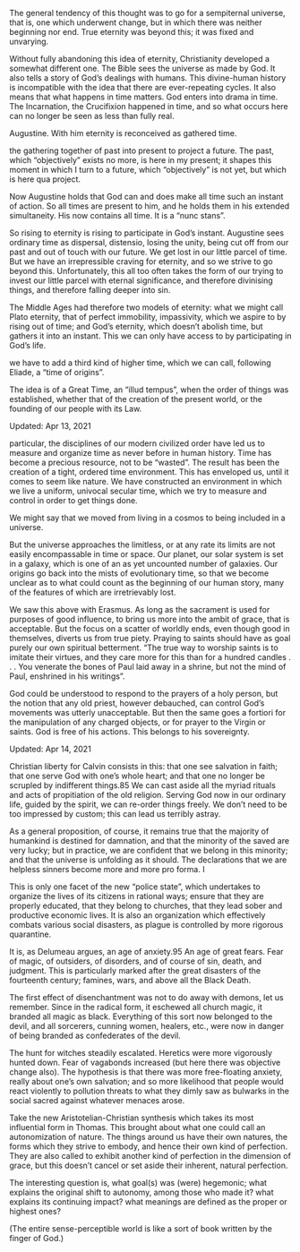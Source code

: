 The general tendency of this thought was to go for a sempiternal universe, that is, one which underwent change, but in which there was neither beginning nor end. True eternity was beyond this; it was fixed and unvarying.

Without fully abandoning this idea of eternity, Christianity developed a somewhat different one. The Bible sees the universe as made by God. It also tells a story of God’s dealings with humans. This divine-human history is incompatible with the idea that there are ever-repeating cycles. It also means that what happens in time matters. God enters into drama in time. The Incarnation, the Crucifixion happened in time, and so what occurs here can no longer be seen as less than fully real.

Augustine. With him eternity is reconceived as gathered time.

the gathering together of past into present to project a future. The past, which “objectively” exists no more, is here in my present; it shapes this moment in which I turn to a future, which “objectively” is not yet, but which is here qua project.

Now Augustine holds that God can and does make all time such an instant of action. So all times are present to him, and he holds them in his extended simultaneity. His now contains all time. It is a “nunc stans”.

So rising to eternity is rising to participate in God’s instant. Augustine sees ordinary time as dispersal, distensio, losing the unity, being cut off from our past and out of touch with our future. We get lost in our little parcel of time. But we have an irrepressible craving for eternity, and so we strive to go beyond this. Unfortunately, this all too often takes the form of our trying to invest our little parcel with eternal significance, and therefore divinising things, and therefore falling deeper into sin.

The Middle Ages had therefore two models of eternity: what we might call Plato eternity, that of perfect immobility, impassivity, which we aspire to by rising out of time; and God’s eternity, which doesn’t abolish time, but gathers it into an instant. This we can only have access to by participating in God’s life.

we have to add a third kind of higher time, which we can call, following Eliade, a “time of origins”.

The idea is of a Great Time, an “illud tempus”, when the order of things was established, whether that of the creation of the present world, or the founding of our people with its Law.

Updated: Apr 13, 2021

particular, the disciplines of our modern civilized order have led us to measure and organize time as never before in human history. Time has become a precious resource, not to be “wasted”. The result has been the creation of a tight, ordered time environment. This has enveloped us, until it comes to seem like nature. We have constructed an environment in which we live a uniform, univocal secular time, which we try to measure and control in order to get things done.

We might say that we moved from living in a cosmos to being included in a universe.

But the universe approaches the limitless, or at any rate its limits are not easily encompassable in time or space. Our planet, our solar system is set in a galaxy, which is one of an as yet uncounted number of galaxies. Our origins go back into the mists of evolutionary time, so that we become unclear as to what could count as the beginning of our human story, many of the features of which are irretrievably lost.

We saw this above with Erasmus. As long as the sacrament is used for purposes of good influence, to bring us more into the ambit of grace, that is acceptable. But the focus on a scatter of worldly ends, even though good in themselves, diverts us from true piety. Praying to saints should have as goal purely our own spiritual betterment. “The true way to worship saints is to imitate their virtues, and they care more for this than for a hundred candles . . . You venerate the bones of Paul laid away in a shrine, but not the mind of Paul, enshrined in his writings”.

God could be understood to respond to the prayers of a holy person, but the notion that any old priest, however debauched, can control God’s movements was utterly unacceptable. But then the same goes a fortiori for the manipulation of any charged objects, or for prayer to the Virgin or saints. God is free of his actions. This belongs to his sovereignty.

Updated: Apr 14, 2021

Christian liberty for Calvin consists in this: that one see salvation in faith; that one serve God with one’s whole heart; and that one no longer be scrupled by indifferent things.85 We can cast aside all the myriad rituals and acts of propitiation of the old religion. Serving God now in our ordinary life, guided by the spirit, we can re-order things freely. We don’t need to be too impressed by custom; this can lead us terribly astray.

As a general proposition, of course, it remains true that the majority of humankind is destined for damnation, and that the minority of the saved are very lucky; but in practice, we are confident that we belong in this minority; and that the universe is unfolding as it should. The declarations that we are helpless sinners become more and more pro forma. I

This is only one facet of the new “police state”, which undertakes to organize the lives of its citizens in rational ways; ensure that they are properly educated, that they belong to churches, that they lead sober and productive economic lives. It is also an organization which effectively combats various social disasters, as plague is controlled by more rigorous quarantine.

It is, as Delumeau argues, an age of anxiety.95 An age of great fears. Fear of magic, of outsiders, of disorders, and of course of sin, death, and judgment. This is particularly marked after the great disasters of the fourteenth century; famines, wars, and above all the Black Death.

The first effect of disenchantment was not to do away with demons, let us remember. Since in the radical form, it eschewed all church magic, it branded all magic as black. Everything of this sort now belonged to the devil, and all sorcerers, cunning women, healers, etc., were now in danger of being branded as confederates of the devil.

The hunt for witches steadily escalated. Heretics were more vigorously hunted down. Fear of vagabonds increased (but here there was objective change also). The hypothesis is that there was more free-floating anxiety, really about one’s own salvation; and so more likelihood that people would react violently to pollution threats to what they dimly saw as bulwarks in the social sacred against whatever menaces arose.

Take the new Aristotelian-Christian synthesis which takes its most influential form in Thomas. This brought about what one could call an autonomization of nature. The things around us have their own natures, the forms which they strive to embody, and hence their own kind of perfection. They are also called to exhibit another kind of perfection in the dimension of grace, but this doesn’t cancel or set aside their inherent, natural perfection.

The interesting question is, what goal(s) was (were) hegemonic; what explains the original shift to autonomy, among those who made it? what explains its continuing impact? what meanings are defined as the proper or highest ones?

(The entire sense-perceptible world is like a sort of book written by the finger of God.)
